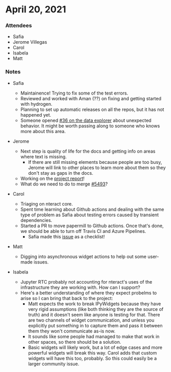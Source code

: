 # April 20, 2021

### Attendees
- Safia
- Jerome Villegas
- Carol
- Isabela
- Matt

### Notes
- Safia
    - Maintainence! Trying to fix some of the test errors.
    - Reviewed and worked with Aman (??) on fixing and getting started with hydrogen.
    - Planning to set up automatic releases on all the repos, but it has not happened yet.
    - Someone opened [#36 on the data explorer](https://github.com/nteract/data-explorer/issues/36) about unexpected behavior. It might be worth passing along to someone who knows more about this area.

- Jerome
    - Next step is quality of life for the docs and getting info on areas where text is missing.
        - If there are still missing elements because people are too busy, Jerome will link to other places to learn more about them so they don't stay as gaps in the docs.
    - Working on the [project report](https://gist.github.com/jeromefv/a08980fee64c7231c19b5435a93ddbd7)!
    - What do we need to do to merge [#5493](https://github.com/nteract/nteract/pull/5493)?

- Carol
    - Triaging on nteract core.
    - Spent time learning about Github actions and dealing with the same type of problem as Safia about testing errors caused by transient dependencies.
    - Started a PR to move papermill to Github actions. Once that's done, we should be able to turn off Travis CI and Azure Pipelines.
        - Safia made this [issue](https://github.com/nteract/nteract/issues/5500) as a checklist!

- Matt
    - Digging into asynchronous widget actions to help out some user-made issues.

- Isabela
    - Jupyter RTC probably not accounting for nteract's uses of the infrastructure they are working with. How can I support?
    - Here's a better understanding of where they expect probelms to arise so I can bring that back to the project:
        - Matt expects the work to break IPyWidgets because they have very rigid assumptions (like both thinking they are the source of truth) and it doesn't seem like anyone is testing for that. There are two channels of widget communication, and unless you explicitly put something in to capture them and pass it between them they won't communicate as-is now.
        - It sounds like some people had managed to make that work in other spaces, so there should be a solution. 
        - Basic widgets will likely work, but a lot of edge cases and more powerful widgets will break this way. Carol adds that custom widgets will have this too, probably. So this could easily be a larger community issue.

